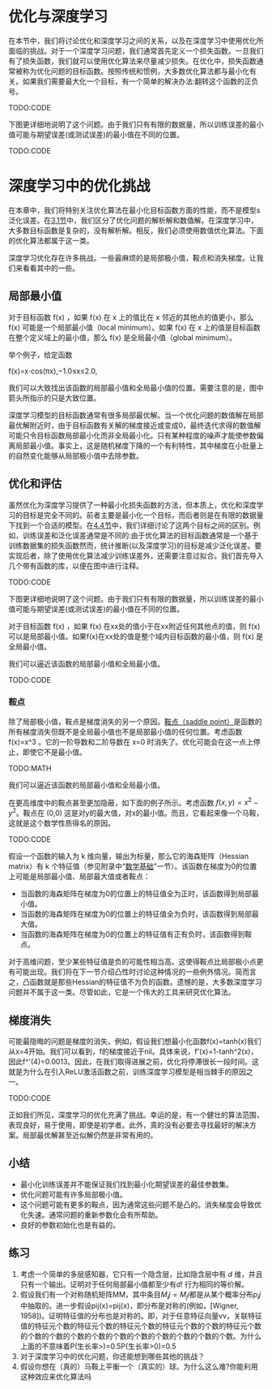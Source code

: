 

<!--
 * @version:
 * @Author:  StevenJokess https://github.com/StevenJokess
 * @Date: 2020-07-03 15:24:55
 * @LastEditors:  StevenJokess https://github.com/StevenJokess
 * @LastEditTime: 2020-07-03 16:22:56
 * @Description:translate
 * @TODO::MATH
 * @Reference:https://zh.d2l.ai/chapter_optimization/optimization-intro.html
 * http://preview.d2l.ai/d2l-en/PR-1102/chapter_optimization/optimization-intro.html
-->

# 优化与深度学习

在本节中，我们将讨论优化和深度学习之间的关系，以及在深度学习中使用优化所面临的挑战。对于一个深度学习问题，我们通常首先定义一个损失函数。一旦我们有了损失函数，我们就可以使用优化算法来尽量减少损失。在优化中，损失函数通常被称为优化问题的目标函数。按照传统和惯例，大多数优化算法都与最小化有关。如果我们需要最大化一个目标，有一个简单的解决办法:翻转这个函数的正负号。

TODO:CODE

下图更详细地说明了这个问题。由于我们只有有限的数据量，所以训练误差的最小值可能与期望误差(或测试误差)的最小值在不同的位置。

TODO:CODE

# 深度学习中的优化挑战

在本章中，我们将特别关注优化算法在最小化目标函数方面的性能，而不是模型s泛化误差。在[3.1节](http://preview.d2l.ai/d2l-en/PR-1102/chapter_linear-networks/linear-regression.html#sec-linear-regression)中，我们区分了优化问题的解析解和数值解。在深度学习中，大多数目标函数是复杂的，没有解析解。相反，我们必须使用数值优化算法。下面的优化算法都属于这一类。

深度学习优化存在许多挑战。一些最麻烦的是局部极小值，鞍点和消失梯度。让我们来看看其中的一些。

## 局部最小值

对于目标函数 f(x) ，如果 f(x) 在 x 上的值比在 x 邻近的其他点的值更小，那么 f(x) 可能是一个局部最小值（local minimum）。如果 f(x) 在 x 上的值是目标函数在整个定义域上的最小值，那么 f(x) 是全局最小值（global minimum）。

举个例子，给定函数

f(x)=x⋅cos(πx),−1.0≤x≤2.0,

我们可以大致找出该函数的局部最小值和全局最小值的位置。需要注意的是，图中箭头所指示的只是大致位置。

深度学习模型的目标函数通常有很多局部最优解。当一个优化问题的数值解在局部最优解附近时，由于目标函数有关解的梯度接近或变成0，最终迭代求得的数值解可能只令目标函数局部最小化而非全局最小化。只有某种程度的噪声才能使参数偏离局部最小值。事实上，这是随机梯度下降的一个有利特性，其中梯度在小批量上的自然变化能够从局部极小值中去除参数。

## 优化和评估

虽然优化为深度学习提供了一种最小化损失函数的方法，但本质上，优化和深度学习的目标是完全不同的。前者主要是最小化一个目标，而后者则是在有限的数据量下找到一个合适的模型。在[4.4节](http://preview.d2l.ai/d2l-en/PR-1102/chapter_multilayer-perceptrons/underfit-overfit.html#sec-model-selection)中，我们详细讨论了这两个目标之间的区别。例如，训练误差和泛化误差通常是不同的:由于优化算法的目标函数通常是一个基于训练数据集的损失函数然而，统计推断(以及深度学习)的目标是减少泛化误差。要实现后者，除了使用优化算法减少训练误差外，还需要注意过拟合。我们首先导入几个带有函数的库，以便在图中进行注释。

TODO:CODE

下图更详细地说明了这个问题。由于我们只有有限的数据量，所以训练误差的最小值可能与期望误差(或测试误差)的最小值在不同的位置。

对于目标函数 f(x) ，如果 f(x) 在xx处的值小于在xx附近任何其他点的值，则 f(x) 可以是局部最小值。如果f(x)在xx处的值是整个域内目标函数的最小值，则 f(x) 是全局最小值。

我们可以逼近该函数的局部最小值和全局最小值。

TODO:CODE

### 鞍点

除了局部极小值，鞍点是梯度消失的另一个原因。[鞍点（saddle point）](https://zh.wikipedia.org/wiki/Saddle_point)是函数的所有梯度消失但既不是全局最小值也不是局部最小值的任何位置。考虑函数 f(x)=x^3 。它的一阶导数和二阶导数在 x=0 时消失了。优化可能会在这一点上停止，即使它不是最小值。

TODO:MATH

我们可以逼近该函数的局部最小值和全局最小值。

在更高维度中的鞍点甚至更加隐蔽，如下面的例子所示。考虑函数 $f(x,y)=x^2-y^2$。鞍点在 (0,0) 这是对y的最大值，对x的最小值。而且，它看起来像一个马鞍，这就是这个数学性质得名的原因。

TODO:CODE

假设一个函数的输入为 k 维向量，输出为标量，那么它的海森矩阵（Hessian matrix）有 k 个特征值（参见附录中“[数学基础](http://preview.d2l.ai/d2l-en/PR-1102/chapter_appendix-mathematics-for-deep-learning/geometry-linear-algebraic-ops.html#sec-geometry-linear-algebraic-ops)”一节）。该函数在梯度为0的位置上可能是局部最小值、局部最大值或者鞍点：

- 当函数的海森矩阵在梯度为0的位置上的特征值全为正时，该函数得到局部最小值。
- 当函数的海森矩阵在梯度为0的位置上的特征值全为负时，该函数得到局部最大值。
- 当函数的海森矩阵在梯度为0的位置上的特征值有正有负时，该函数得到鞍点。

对于高维问题，至少某些特征值是负的可能性相当高。这使得鞍点比局部极小点更有可能出现。我们将在下一节介绍凸性时讨论这种情况的一些例外情况。简而言之，凸函数就是那些Hessian的特征值不为负的函数。遗憾的是，大多数深度学习问题并不属于这一类。尽管如此，它是一个伟大的工具来研究优化算法。

## 梯度消失

可能最隐晦的问题是梯度的消失。例如，假设我们想最小化函数f(x)=tanh(x)我们从x=4开始。我们可以看到，f的梯度接近于nil。具体来说，f'(x)=1-tanh^2(x)，因此f^'(4)=0.0013。因此，在我们取得进展之前，优化将停滞很长一段时间。这就是为什么在引入ReLU激活函数之前，训练深度学习模型是相当棘手的原因之一。

TODO:CODE

正如我们所见，深度学习的优化充满了挑战。幸运的是，有一个健壮的算法范围，表现良好，易于使用，即使是初学者。此外，真的没有必要去寻找最好的解决方案。局部最优解甚至近似解仍然是非常有用的。

## 小结

- 最小化训练误差并不能保证我们找到最小化期望误差的最佳参数集。
- 优化问题可能有许多局部极小值。
- 这个问题可能有更多的鞍点，因为通常这些问题不是凸的。消失梯度会导致优化失速。通常问题的重新参数化会有所帮助。
- 良好的参数初始化也是有益的。

## 练习

1. 考虑一个简单的多层感知器，它只有一个隐含层，比如隐含层中有 $d$ 维，并且只有一个输出。证明对于任何局部最小值都至少有$d!$ 行为相同的等价解。
1. 假设我们有一个对称随机矩阵MM，其中条目$M_ij=M_ji$都是从某个概率分布$p_ij$中抽取的。进一步假设pij(x)=pij(x)，即分布是对称的(例如，[Wigner, 1958])。证明特征值的分布也是对称的。即，对于任意特征向量vv，关联特征值的特征元个数的特征元个数的特征元个数的特征元个数的个数的特征元个数的个数的个数的个数的个数的个数的个数的个数的个数的个数的个数。为什么上面的不意味着P(生长率>)=0.5P(生长率>0)=0.5
1. 对于深度学习中的优化问题，你还能想到哪些其他的挑战？
1. 假设你想在（真的）马鞍上平衡一个（真实的）球。为什么这么难?你能利用这种效应来优化算法吗


